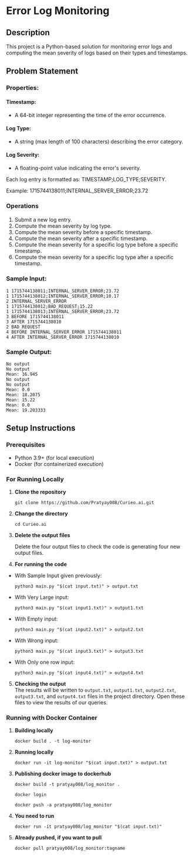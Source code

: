 # Error Log Monitoring

## Description

This project is a Python-based solution for monitoring error logs and computing the mean severity of logs based on their types and timestamps.


## Problem Statement
### Properties:

#### Timestamp: 
- A 64-bit integer representing the time of the error occurrence.

#### Log Type: 
- A string (max length of 100 characters) describing the error category.

#### Log Severity: 
- A floating-point value indicating the error's severity.

Each log entry is formatted as: TIMESTAMP;LOG_TYPE;SEVERITY.

Example: 1715744138011;INTERNAL_SERVER_ERROR;23.72


### Operations
#### 
1. Submit a new log entry.
2. Compute the mean severity by log type.
3. Compute the mean severity before a specific timestamp.
4. Compute the mean severity after a specific timestamp.
5. Compute the mean severity for a specific log type before a specific timestamp.
6. Compute the mean severity for a specific log type after a specific timestamp.



### Sample Input:

```
1 1715744138011;INTERNAL_SERVER_ERROR;23.72
1 1715744138012;INTERNAL_SERVER_ERROR;10.17
2 INTERNAL_SERVER_ERROR
1 1715744138012;BAD_REQUEST;15.22
1 1715744138013;INTERNAL_SERVER_ERROR;23.72
3 BEFORE 1715744138011
3 AFTER 1715744138010
2 BAD_REQUEST
4 BEFORE INTERNAL_SERVER_ERROR 1715744138011
4 AFTER INTERNAL_SERVER_ERROR 1715744138010
```


### Sample Output:

```
No output 
No output 
Mean: 16.945 
No output 
No output 
Mean: 0.0 
Mean: 18.2075 
Mean: 15.22 
Mean: 0.0 
Mean: 19.203333 
```















## Setup Instructions

### Prerequisites

- Python 3.9+ (for local execution)
- Docker (for containerized execution)

### For Running Locally

1. **Clone the repository**

   ```
   git clone https://github.com/Pratyay008/Curieo.ai.git
   ```

2. **Change the directory**

   ```
   cd Curieo.ai
   ```

3. **Delete the output files**

   Delete the four output files to check the code is generating four new output files.

4. **For running the code**   



- With Sample Input given previously: 

   ```
   python3 main.py "$(cat input.txt)" > output.txt
   ```
- With Very Large input: 

   ```
   python3 main.py "$(cat input1.txt)" > output1.txt
   ```
- With Empty input: 

   ```
   python3 main.py "$(cat input2.txt)" > output2.txt
   ```
- With Wrong input: 

   ```
   python3 main.py "$(cat input3.txt)" > output3.txt
   ```
- With Only one row input: 

   ```
   python3 main.py "$(cat input4.txt)" > output4.txt
   ```



5. **Checking the output**  
   The results will be written to `output.txt`, `output1.txt`, `output2.txt`, `output3.txt`, and `output4.txt` files in the project directory. Open these files to view the results of our queries.

### Running with Docker Container

1. **Building locally**

   ```
   docker build . -t log-monitor
   ```

2. **Running locally**

   ```
   docker run -it log-monitor "$(cat input.txt)" > output.txt
   ```

3. **Publishing docker image to dockerhub**

   ```
   docker build -t pratyay008/log_monitor .
   ```

   ```
   docker login
   ```

   ```
   docker push -a pratyay008/log_monitor
   ```

4. **You need to run**

   ```
   docker run -it pratyay008/log_monitor "$(cat input.txt)"
   ```

5. **Already pushed, if you want to pull**

   ```
   docker pull pratyay008/log_monitor:tagname
   ```

